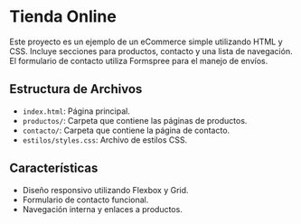 # Tienda Online

Este proyecto es un ejemplo de un eCommerce simple utilizando HTML y CSS. Incluye secciones para productos, contacto y una lista de navegación. El formulario de contacto utiliza Formspree para el manejo de envíos.

## Estructura de Archivos

- `index.html`: Página principal.
- `productos/`: Carpeta que contiene las páginas de productos.
- `contacto/`: Carpeta que contiene la página de contacto.
- `estilos/styles.css`: Archivo de estilos CSS.

## Características

- Diseño responsivo utilizando Flexbox y Grid.
- Formulario de contacto funcional.
- Navegación interna y enlaces a productos.
